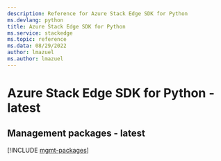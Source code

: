 ```yaml
---
description: Reference for Azure Stack Edge SDK for Python
ms.devlang: python
title: Azure Stack Edge SDK for Python
ms.service: stackedge
ms.topic: reference
ms.data: 08/29/2022
author: lmazuel
ms.author: lmazuel
---
```

# Azure Stack Edge SDK for Python - latest

## Management packages - latest
[!INCLUDE [mgmt-packages](stack-edge-mgmt-index.md)]